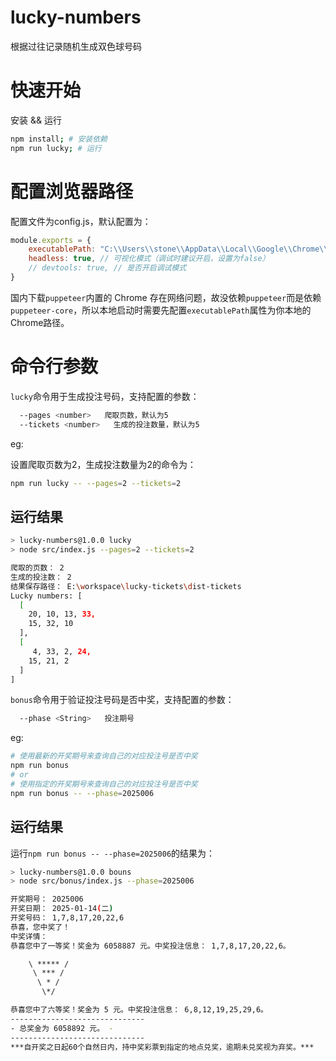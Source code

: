 # lucky-numbers

根据过往记录随机生成双色球号码

# 快速开始

安装 && 运行

```bash
npm install; # 安装依赖
npm run lucky; # 运行
```

# 配置浏览器路径

配置文件为config.js，默认配置为：

```js
module.exports = {
    executablePath: "C:\\Users\\stone\\AppData\\Local\\Google\\Chrome\\Application\\chrome.exe", // 本地浏览器路径
    headless: true, // 可视化模式（调试时建议开启，设置为false）
    // devtools: true, // 是否开启调试模式
}
```

国内下载`puppeteer`内置的 Chrome 存在网络问题，故没依赖`puppeteer`而是依赖`puppeteer-core`，所以本地启动时需要先配置`executablePath`属性为你本地的Chrome路径。

# 命令行参数

`lucky`命令用于生成投注号码，支持配置的参数：

```bash
  --pages <number>   爬取页数，默认为5
  --tickets <number>   生成的投注数量，默认为5
```

eg:

设置爬取页数为2，生成投注数量为2的命令为：

```bash
npm run lucky -- --pages=2 --tickets=2
```

## 运行结果

```bash
> lucky-numbers@1.0.0 lucky
> node src/index.js --pages=2 --tickets=2

爬取的页数： 2
生成的投注数： 2
结果保存路径： E:\workspace\lucky-tickets\dist-tickets
Lucky numbers: [
  [
    20, 10, 13, 33,
    15, 32, 10
  ],
  [
     4, 33, 2, 24,
    15, 21, 2
  ]
]
```

`bonus`命令用于验证投注号码是否中奖，支持配置的参数：

```bash
  --phase <String>   投注期号
```

eg:

```bash
# 使用最新的开奖期号来查询自己的对应投注号是否中奖
npm run bonus
# or
# 使用指定的开奖期号来查询自己的对应投注号是否中奖
npm run bonus -- --phase=2025006
```

## 运行结果

运行`npm run bonus -- --phase=2025006`的结果为：

```bash
> lucky-numbers@1.0.0 bouns
> node src/bonus/index.js --phase=2025006

开奖期号： 2025006
开奖日期： 2025-01-14(二)
开奖号码： 1,7,8,17,20,22,6
恭喜，您中奖了！
中奖详情：
恭喜您中了一等奖！奖金为 6058887 元。中奖投注信息： 1,7,8,17,20,22,6。

    \ ***** /
     \ *** /
      \ * /
       \*/

恭喜您中了六等奖！奖金为 5 元。中奖投注信息： 6,8,12,19,25,29,6。
------------------------------
- 总奖金为 6058892 元。 -
------------------------------
***自开奖之日起60个自然日内，持中奖彩票到指定的地点兑奖，逾期未兑奖视为弃奖。***
```
